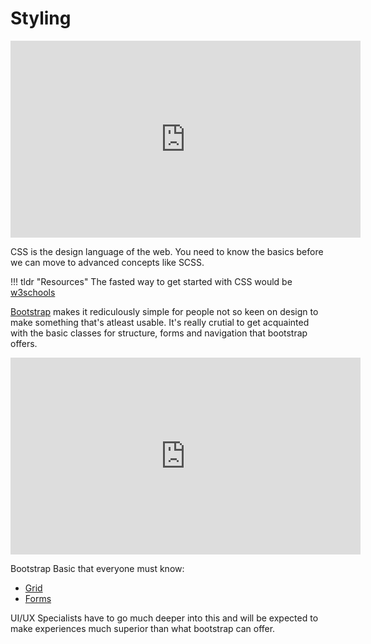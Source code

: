 # Styling 

<iframe width="560" height="315" src="https://www.youtube.com/embed/OEV8gMkCHXQ" title="YouTube video player" frameborder="0" allow="accelerometer; autoplay; clipboard-write; encrypted-media; gyroscope; picture-in-picture" allowfullscreen></iframe>

CSS is the design language of the web. You need to know the basics before we can move to advanced concepts like SCSS.

!!! tldr "Resources"
    The fasted way to get started with CSS would be <a href="https://www.w3schools.com/css/default.asp">w3schools</a>


<a href="https://getbootstrap.com/docs/5.0/getting-started/introduction/">Bootstrap</a> makes it rediculously simple for people not so keen on design to make something that's atleast usable. It's really crutial to get acquainted with the basic classes for structure, forms and navigation that bootstrap offers.

<iframe width="560" height="315" src="https://www.youtube.com/embed/4sosXZsdy-s" title="YouTube video player" frameborder="0" allow="accelerometer; autoplay; clipboard-write; encrypted-media; gyroscope; picture-in-picture" allowfullscreen></iframe>

Bootstrap Basic that everyone must know:

- <a href="https://getbootstrap.com/docs/5.0/layout/grid/">Grid</a>
- <a href="https://getbootstrap.com/docs/5.0/forms/overview/">Forms</a>


UI/UX Specialists have to go much deeper into this and will be expected to make experiences much superior than what bootstrap can offer.
